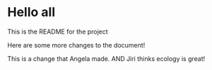 # Hello all

This is the README for the project

Here are some more changes to the document!

This is a change that Angela made. AND Jiri thinks ecology is great!